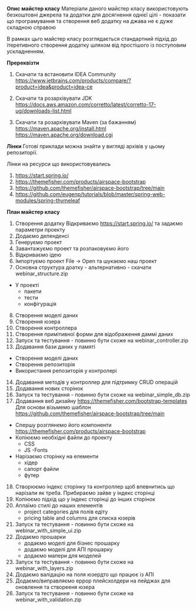 **Опис майстер класу**
Матеріали даного майстер класу використовують безкоштовні джерела та додатки для досягнення однієї цілі - показати що програмування та створення веб додатку на джава не є дуже складною справою

В рамках цьго майстер класу розглядається стандартний підхід до ітеретивного створення додатку шляхом від простішого із поступовим ускладненням.

**Пререквізти**
1. Скачати та встановити IDEA Community https://www.jetbrains.com/products/compare/?product=idea&product=idea-ce

2. Скачати та розархівувати JDK
https://docs.aws.amazon.com/corretto/latest/corretto-17-ug/downloads-list.html

3. Скачати та розархівувати Maven (за бажанням)
https://maven.apache.org/install.html
https://maven.apache.org/download.cgi

**Лінки**
Готові приклади можна знайти у вигляді архівів у цьому репозиторії.

Лінки на ресурси що використовувались
1. https://start.spring.io/
2. https://themefisher.com/products/airspace-bootstrap
3. https://github.com/themefisher/airspace-bootstrap/tree/main
4. https://github.com/eugenp/tutorials/blob/master/spring-web-modules/spring-thymeleaf 

**План майстер класу**
1. Створення додатку
  Відкриваємо https://start.spring.io/  та задаємо параметри проекту
2. Додаємо депенденсі
3. Генеруємо проект
4. Завантажуємо проект та розпаковуємо його
5. Відкриваємо ідею
6. Імпортуємо проект
  File -> Open та шукаємо наш проект
7. Основна структура доатку - альтернативно - скачати webinar_structure.zip
  - У проекті
    - пакети
    - тести
    - конфігурація
8. Створення моделі даних
9. Створення юзера
10. Створення контроллера 
11. Створення примітивної форми для відображення даммі даних
12. Запуск та тестування - повинно бути схоже на webinar_controller.zip
13. Додавання бази даних у памяті
  - Створення моделі даних
  - Створення репозиторія
  - Використання репозиторія у контролері
14. Додавання методів у контроллер для підтримку CRUD операцій
15. Додавання нових сторінок
16. Запуск та тестування - повинно бути схоже на webinar_simple_db.zip
17. Додавання веб дизайну https://themefisher.com/bootstrap-templates
  Для основи візьмемо шаблон https://github.com/themefisher/airspace-bootstrap/tree/main
  - Спершу розглянемо його компоненти
  https://themefisher.com/products/airspace-bootstrap
  - Копіюємо необхідні файли до проекту
    - CSS
    - JS
    -Fonts
  - Нарізаємо сторінку на елементи
    - хідер
    - сапорт файли
    - футер
18. Створюємо індекс сторінку та контроллер щоб впевнитись що нарізали як треба.
    Прибираємо зайве у індекс сторінці
19. Копіюємо підхід що у індекс сторінці до інших сторінок
20. Аплаїмо стилі до наших елементів
    - project categories для полів едіту
    - pricing table and columns для списка юзерів
21. Запуск та тестування - повинно бути схоже на webinar_with_simple_ui.zip
22. Додаємо прошарки 
    - додаємо моделі для бізнес прошарку
    - додаємо моделі для АПІ прошарку
    - додаємо мапери для моделей
23. Запуск та тестування - повинно бути схоже на webinar_with_layers.zip
24. Додаємо валідацію на поля юзердто що працює із АПІ
25. Додаємо/виправляємо еррор плейсхолдери на пейджах для оновлення та створееня юзера
26. Запуск та тестування - повинно бути схоже на webinar_with_validation.zip 

